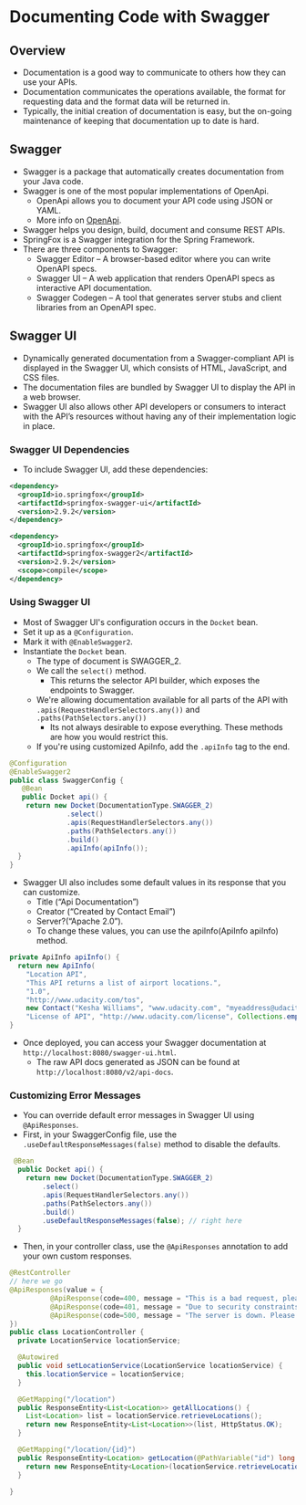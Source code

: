 # Documenting Code with Swagger

## Overview

- Documentation is a good way to communicate to others how they can use your APIs.
- Documentation communicates the operations available, the format for requesting data and the format data will be returned in.
- Typically, the initial creation of documentation is easy, but the on-going maintenance of keeping that documentation up to date is hard.

## Swagger

- Swagger is a package that automatically creates documentation from your Java code.
- Swagger is one of the most popular implementations of OpenApi.
  - OpenApi allows you to document your API code using JSON or YAML.
  - More info on [OpenApi](https://github.com/OAI/OpenAPI-Specification/blob/master/versions/3.0.0.md).
- Swagger helps you design, build, document and consume REST APIs.
- SpringFox is a Swagger integration for the Spring Framework.
- There are three components to Swagger:
  - Swagger Editor – A browser-based editor where you can write OpenAPI specs.
  - Swagger UI – A web application that renders OpenAPI specs as interactive API documentation.
  - Swagger Codegen – A tool that generates server stubs and client libraries from an OpenAPI spec.

## Swagger UI

- Dynamically generated documentation from a Swagger-compliant API is displayed in the Swagger UI, which consists of HTML, JavaScript, and CSS files.
- The documentation files are bundled by Swagger UI to display the API in a web browser.
- Swagger UI also allows other API developers or consumers to interact with the API’s resources without having any of their implementation logic in place.

### Swagger UI Dependencies

- To include Swagger UI, add these dependencies:

```xml
<dependency>
  <groupId>io.springfox</groupId>
  <artifactId>springfox-swagger-ui</artifactId>
  <version>2.9.2</version>
</dependency>

<dependency>
  <groupId>io.springfox</groupId>
  <artifactId>springfox-swagger2</artifactId>
  <version>2.9.2</version>
  <scope>compile</scope>
</dependency>
```

### Using Swagger UI

- Most of Swagger UI's configuration occurs in the `Docket` bean.
- Set it up as a `@Configuration`.
- Mark it with `@EnableSwagger2`.
- Instantiate the `Docket` bean.
  - The type of document is SWAGGER_2.
  - We call the `select()` method.
    - This returns the selector API builder, which exposes the endpoints to Swagger.
  - We're allowing documentation available for all parts of the API with `.apis(RequestHandlerSelectors.any())` and `.paths(PathSelectors.any())`
    - Its not always desirable to expose everything. These methods are how you would restrict this.
  - If you're using customized ApiInfo, add the `.apiInfo` tag to the end.

```java
@Configuration
@EnableSwagger2
public class SwaggerConfig {
   @Bean
   public Docket api() {
    return new Docket(DocumentationType.SWAGGER_2)
              .select()
              .apis(RequestHandlerSelectors.any())
              .paths(PathSelectors.any())
              .build()
              .apiInfo(apiInfo());
  }
}
```

- Swagger UI also includes some default values in its response that you can customize.
  - Title (“Api Documentation”)
  - Creator (“Created by Contact Email”)
  - Server?(“Apache 2.0”).
  - To change these values, you can use the apiInfo(ApiInfo apiInfo) method.

```java
private ApiInfo apiInfo() {
  return new ApiInfo(
    "Location API",
    "This API returns a list of airport locations.",
    "1.0",
    "http://www.udacity.com/tos",
    new Contact("Kesha Williams", "www.udacity.com", "myeaddress@udacity.com"),
    "License of API", "http://www.udacity.com/license", Collections.emptyList());
}
```

- Once deployed, you can access your Swagger documentation at `http://localhost:8080/swagger-ui.html`.
  - The raw API docs generated as JSON can be found at `http://localhost:8080/v2/api-docs`.

### Customizing Error Messages

- You can override default error messages in Swagger UI using `@ApiResponses`.
- First, in your SwaggerConfig file, use the `.useDefaultResponseMessages(false)` method to disable the defaults.

```java
 @Bean
  public Docket api() {
    return new Docket(DocumentationType.SWAGGER_2)
        .select()
        .apis(RequestHandlerSelectors.any())
        .paths(PathSelectors.any())
        .build()
        .useDefaultResponseMessages(false); // right here
  }
```

- Then, in your controller class, use the `@ApiResponses` annotation to add your own custom responses.

```java
@RestController
// here we go
@ApiResponses(value = {
          @ApiResponse(code=400, message = "This is a bad request, please follow the API documentation for the proper request format."),
          @ApiResponse(code=401, message = "Due to security constraints, your access request cannot be authorized. "),
          @ApiResponse(code=500, message = "The server is down. Please make sure that the Location microservice is running.")
})
public class LocationController {
  private LocationService locationService;

  @Autowired
  public void setLocationService(LocationService locationService) {
    this.locationService = locationService;
  }

  @GetMapping("/location")
  public ResponseEntity<List<Location>> getAllLocations() {
    List<Location> list = locationService.retrieveLocations();
    return new ResponseEntity<List<Location>>(list, HttpStatus.OK);
  }

  @GetMapping("/location/{id}")
  public ResponseEntity<Location> getLocation(@PathVariable("id") long id) {
    return new ResponseEntity<Location>(locationService.retrieveLocation(id), HttpStatus.OK);
  }

}

```
